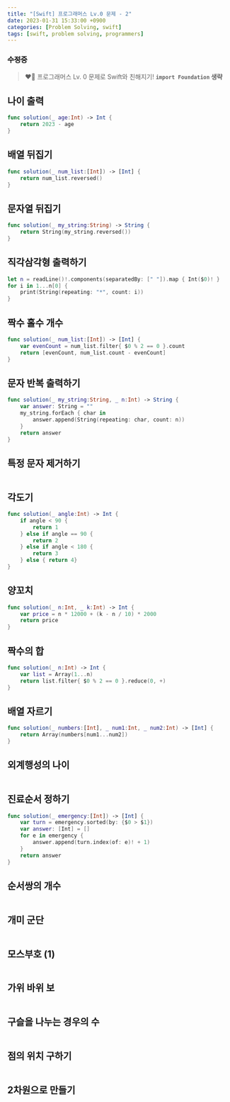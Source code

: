 ```yaml
---
title: "[Swift] 프로그래머스 Lv.0 문제 - 2"
date: 2023-01-31 15:33:00 +0900
categories: [Problem Solving, swift]
tags: [swift, problem solving, programmers]
---
```


### ~~수정중~~

> ❤️‍🔥 프로그래머스 Lv. 0 문제로 Swift와 친해지기!
**```import Foundation``` 생략**

## 나이 출력
```swift
func solution(_ age:Int) -> Int {
    return 2023 - age
}
```

## 배열 뒤집기
```swift
func solution(_ num_list:[Int]) -> [Int] {
    return num_list.reversed()
}
```

## 문자열 뒤집기
```swift
func solution(_ my_string:String) -> String {
    return String(my_string.reversed())
}
```

## 직각삼각형 출력하기
```swift
let n = readLine()!.components(separatedBy: [" "]).map { Int($0)! }
for i in 1...n[0] {
    print(String(repeating: "*", count: i))
}
```

## 짝수 홀수 개수
```swift
func solution(_ num_list:[Int]) -> [Int] {
    var evenCount = num_list.filter{ $0 % 2 == 0 }.count
    return [evenCount, num_list.count - evenCount]
}
```

## 문자 반복 출력하기
```swift
func solution(_ my_string:String, _ n:Int) -> String {
    var answer: String = ""
    my_string.forEach { char in
        answer.append(String(repeating: char, count: n))
    }
    return answer
}
```

## 특정 문자 제거하기
```swift
```

## 각도기
```swift
func solution(_ angle:Int) -> Int {
    if angle < 90 {
        return 1
    } else if angle == 90 {
        return 2
    } else if angle < 180 {
        return 3
    } else { return 4}
}
```

## 양꼬치
```swift
func solution(_ n:Int, _ k:Int) -> Int {
    var price = n * 12000 + (k - n / 10) * 2000
    return price
}
```

## 짝수의 합
```swift
func solution(_ n:Int) -> Int {
    var list = Array(1...n)
    return list.filter{ $0 % 2 == 0 }.reduce(0, +)
}
```

## 배열 자르기
```swift
func solution(_ numbers:[Int], _ num1:Int, _ num2:Int) -> [Int] {
    return Array(numbers[num1...num2])
}
```

## 외계행성의 나이
```swift
```

## 진료순서 정하기
```swift
func solution(_ emergency:[Int]) -> [Int] {
    var turn = emergency.sorted(by: {$0 > $1})
    var answer: [Int] = []
    for e in emergency {
        answer.append(turn.index(of: e)! + 1)
    }
    return answer
}
```

## 순서쌍의 개수
```swift
```

## 개미 군단
```swift
```

## 모스부호 (1)
```swift
```

## 가위 바위 보
```swift
```

## 구슬을 나누는 경우의 수
```swift
```

## 점의 위치 구하기
```swift
```

## 2차원으로 만들기
```swift
```
